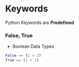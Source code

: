 # Keywords

Python Keywords are **Predefined**

### False, True

- Boolean Data Types

```python
False == (1 > 2) 
True == (2 > 1)
```

